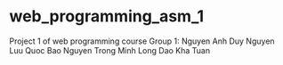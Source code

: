 # web_programming_asm_1
Project 1 of web programming course 
Group 1:
Nguyen Anh Duy
Nguyen Luu Quoc Bao
Nguyen Trong Minh Long
Dao Kha Tuan
